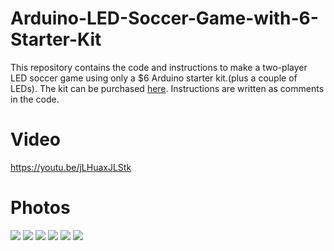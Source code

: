 # Arduino-LED-Soccer-Game-with-6-Starter-Kit
This repository contains the code and instructions to make a two-player LED soccer game using only a $6 Arduino starter kit.(plus a couple of LEDs). The kit can be purchased <a href="http://www.aliexpress.com/item/new-Starter-Kit-UNO-R3-mini-Breadboard-LED-jumper-wire-button-for-arduino-compatile-free-shipping/32376070450.html">here</a>. Instructions are written as comments in the code.

# Video

https://youtu.be/jLHuaxJLStk


# Photos

<img src="http://i.imgur.com/qmDUGQw.jpg"/>

<img src="http://i.imgur.com/gdAhzX2.jpg"/>

<img src="http://i.imgur.com/MalRrcp.jpg"/>

<img src="http://i.imgur.com/VKcLwhW.jpg"/>

<img src="http://i.imgur.com/UZ1gtew.jpg"/>

<img src="http://i.imgur.com/8v6OdrK.jpg"/>



